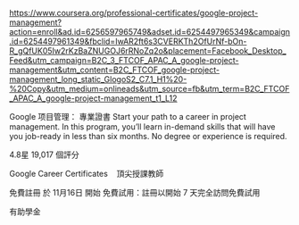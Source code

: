 
https://www.coursera.org/professional-certificates/google-project-management?action=enroll&ad.id=6256597965749&adset.id=6254497965349&campaign.id=6254497961349&fbclid=IwAR2ft6s3CVERKTh2OfUrNf-bOn-R_gQfUK05Iw2rKzBaZNUGOJ6rRNoZq2o&placement=Facebook_Desktop_Feed&utm_campaign=B2C_3_FTCOF_APAC_A_google-project-management&utm_content=B2C_FTCOF_google-project-management_long_static_GlogoS2_C7.1_H1%20-%20Copy&utm_medium=onlineads&utm_source=fb&utm_term=B2C_FTCOF_APAC_A_google-project-management_t1_L12

Google 项目管理： 專業證書
Start your path to a career in project management. In this program, you’ll learn in-demand skills that will have you job-ready in less than six months. No degree or experience is required.

4.8星
19,017 個評分

Google Career Certificates
  
頂尖授課教師
  

免費註冊
於 11月16日 開始
免費試用：註冊以開始 7 天完全訪問免費試用

有助學金